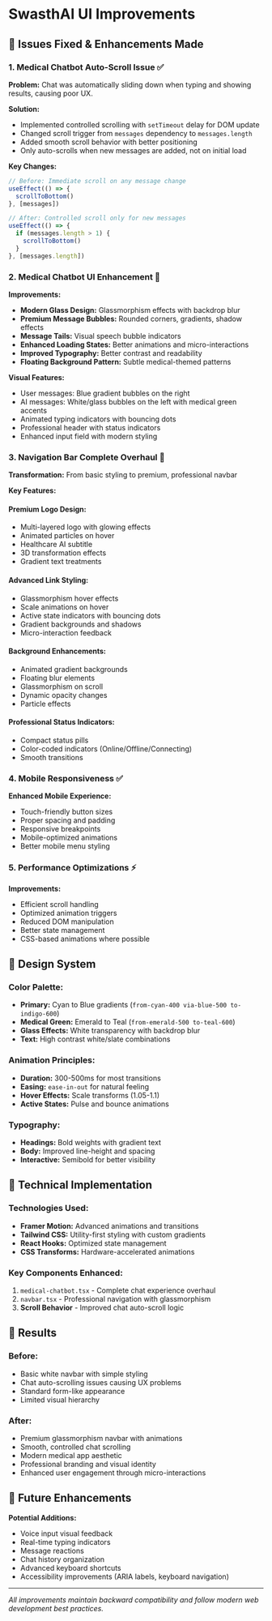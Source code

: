 # SwasthAI UI Improvements

## 🎯 Issues Fixed & Enhancements Made

### 1. Medical Chatbot Auto-Scroll Issue ✅

**Problem:** Chat was automatically sliding down when typing and showing results, causing poor UX.

**Solution:** 
- Implemented controlled scrolling with `setTimeout` delay for DOM update
- Changed scroll trigger from `messages` dependency to `messages.length` 
- Added smooth scroll behavior with better positioning
- Only auto-scrolls when new messages are added, not on initial load

**Key Changes:**
```typescript
// Before: Immediate scroll on any message change
useEffect(() => {
  scrollToBottom()
}, [messages])

// After: Controlled scroll only for new messages
useEffect(() => {
  if (messages.length > 1) {
    scrollToBottom()
  }
}, [messages.length])
```

### 2. Medical Chatbot UI Enhancement 🎨

**Improvements:**
- **Modern Glass Design:** Glassmorphism effects with backdrop blur
- **Premium Message Bubbles:** Rounded corners, gradients, shadow effects
- **Message Tails:** Visual speech bubble indicators
- **Enhanced Loading States:** Better animations and micro-interactions
- **Improved Typography:** Better contrast and readability
- **Floating Background Pattern:** Subtle medical-themed patterns

**Visual Features:**
- User messages: Blue gradient bubbles on the right
- AI messages: White/glass bubbles on the left with medical green accents
- Animated typing indicators with bouncing dots
- Professional header with status indicators
- Enhanced input field with modern styling

### 3. Navigation Bar Complete Overhaul 🚀

**Transformation:** From basic styling to premium, professional navbar

**Key Features:**

#### **Premium Logo Design:**
- Multi-layered logo with glowing effects
- Animated particles on hover
- Healthcare AI subtitle
- 3D transformation effects
- Gradient text treatments

#### **Advanced Link Styling:**
- Glassmorphism hover effects
- Scale animations on hover
- Active state indicators with bouncing dots
- Gradient backgrounds and shadows
- Micro-interaction feedback

#### **Background Enhancements:**
- Animated gradient backgrounds
- Floating blur elements
- Glassmorphism on scroll
- Dynamic opacity changes
- Particle effects

#### **Professional Status Indicators:**
- Compact status pills
- Color-coded indicators (Online/Offline/Connecting)
- Smooth transitions

### 4. Mobile Responsiveness ✅

**Enhanced Mobile Experience:**
- Touch-friendly button sizes
- Proper spacing and padding
- Responsive breakpoints
- Mobile-optimized animations
- Better mobile menu styling

### 5. Performance Optimizations ⚡

**Improvements:**
- Efficient scroll handling
- Optimized animation triggers  
- Reduced DOM manipulation
- Better state management
- CSS-based animations where possible

## 🎨 Design System

### Color Palette:
- **Primary:** Cyan to Blue gradients (`from-cyan-400 via-blue-500 to-indigo-600`)
- **Medical Green:** Emerald to Teal (`from-emerald-500 to-teal-600`) 
- **Glass Effects:** White transparency with backdrop blur
- **Text:** High contrast white/slate combinations

### Animation Principles:
- **Duration:** 300-500ms for most transitions
- **Easing:** `ease-in-out` for natural feeling
- **Hover Effects:** Scale transforms (1.05-1.1)
- **Active States:** Pulse and bounce animations

### Typography:
- **Headings:** Bold weights with gradient text
- **Body:** Improved line-height and spacing
- **Interactive:** Semibold for better visibility

## 🚀 Technical Implementation

### Technologies Used:
- **Framer Motion:** Advanced animations and transitions
- **Tailwind CSS:** Utility-first styling with custom gradients
- **React Hooks:** Optimized state management
- **CSS Transforms:** Hardware-accelerated animations

### Key Components Enhanced:
1. `medical-chatbot.tsx` - Complete chat experience overhaul
2. `navbar.tsx` - Professional navigation with glassmorphism
3. **Scroll Behavior** - Improved chat auto-scroll logic

## 🎯 Results

### Before:
- Basic white navbar with simple styling
- Chat auto-scrolling issues causing UX problems
- Standard form-like appearance
- Limited visual hierarchy

### After:
- Premium glassmorphism navbar with animations
- Smooth, controlled chat scrolling
- Modern medical app aesthetic
- Professional branding and visual identity
- Enhanced user engagement through micro-interactions

## 🔮 Future Enhancements

**Potential Additions:**
- Voice input visual feedback
- Real-time typing indicators
- Message reactions
- Chat history organization
- Advanced keyboard shortcuts
- Accessibility improvements (ARIA labels, keyboard navigation)

---

*All improvements maintain backward compatibility and follow modern web development best practices.*